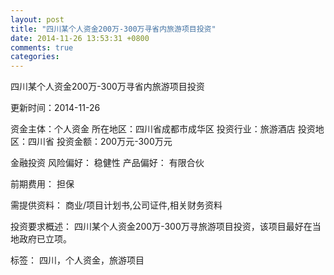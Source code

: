 ```yaml
---
layout: post
title: "四川某个人资金200万-300万寻省内旅游项目投资"
date: 2014-11-26 13:53:31 +0800
comments: true
categories: 
---
```

四川某个人资金200万-300万寻省内旅游项目投资



更新时间：2014-11-26

资金主体：个人资金
所在地区：四川省成都市成华区
投资行业：旅游酒店
投资地区：四川省
投资金额：200万元-300万元

金融投资
风险偏好：
                            稳健性 
                                                                                产品偏好：
                            有限合伙

前期费用：
担保

需提供资料：
商业/项目计划书,公司证件,相关财务资料

投资要求概述：
四川某个人资金200万-300万寻旅游项目投资，该项目最好在当地政府已立项。

标签：
四川，个人资金，旅游项目


